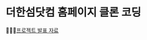 더한섬닷컴 홈페이지 클론 코딩
======================
👩🏻‍🏫[프로젝트 발표 자료](https://github.com/yoolim12/HyundaiMiniProject/files/10930965/Spring.Mini.Project.PPT.pptx)
